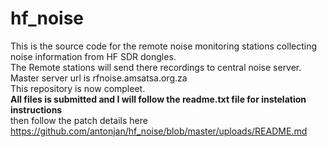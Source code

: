 # hf_noise<br>
This is the source code for the remote noise monitoring stations collecting noise information from HF SDR dongles.<br>
The Remote stations will send there recordings to central noise server.<br>
Master server url is rfnoise.amsatsa.org.za<br>
This repository is now compleet.<br>
<b>All files is submitted and I will follow the readme.txt file for instelation instructions</b><br>
then follow the patch details here https://github.com/antonjan/hf_noise/blob/master/uploads/README.md<br>
